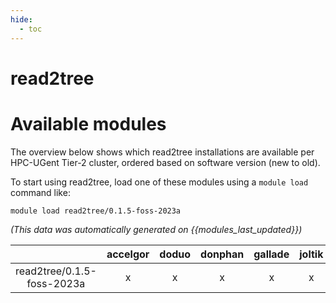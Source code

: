 ```yaml
---
hide:
  - toc
---
```


read2tree
=========

# Available modules


The overview below shows which read2tree installations are available per HPC-UGent Tier-2 cluster, ordered based on software version (new to old).

To start using read2tree, load one of these modules using a `module load` command like:

```shell
module load read2tree/0.1.5-foss-2023a
```

*(This data was automatically generated on {{modules_last_updated}})*  

| |accelgor|doduo|donphan|gallade|joltik|shinx|skitty|
| :---: | :---: | :---: | :---: | :---: | :---: | :---: | :---: |
|read2tree/0.1.5-foss-2023a|x|x|x|x|x|x|x|
